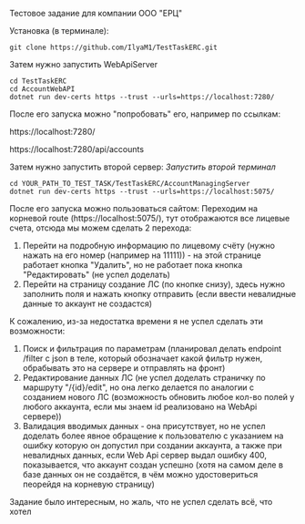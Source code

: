 Тестовое задание для компании ООО "ЕРЦ"

Установка (в терминале):
```
git clone https://github.com/IlyaM1/TestTaskERC.git
```

Затем нужно запустить WebApiServer
```
cd TestTaskERC
cd AccountWebAPI
dotnet run dev-certs https --trust --urls=https://localhost:7280/
```
После его запуска можно "попробовать" его, например по ссылкам:

https://localhost:7280/

https://localhost:7280/api/accounts

Затем нужно запустить второй сервер:
*Запустить второй терминал*
```
cd YOUR_PATH_TO_TEST_TASK/TestTaskERC/AccountManagingServer
dotnet run dev-certs https --trust --urls=https://localhost:5075/
```

После его запуска можно пользоваться сайтом:
Переходим на корневой route (https://localhost:5075/), тут отображаются все лицевые счета, отсюда мы можем сделать 2 перехода:
1. Перейти на подробную информацию по лицевому счёту (нужно нажать на его номер (например на 11111)) - на этой странице работает кнопка "Удалить", но не работает пока кнопка "Редактировать" (не успел доделать)
2. Перейти на страницу создание ЛС (по кнопке снизу), здесь нужно заполнить поля и нажать кнопку отправить (если ввести невалидные данные то аккаунт не создастся)

К сожалению, из-за недостатка времени я не успел сделать эти возможности:
1.	Поиск и фильтрация по параметрам (планировал делать endpoint /filter с json в теле, который обозначает какой фильтр нужен, обрабывать это на сервере и отправлять на фронт)
2.	Редактирование данных ЛС (не успел доделать страничку по маршруту "/{id}/edit", но она легко делается по аналогии с созданием нового ЛС (возможность обновить любое кол-во полей у любого аккаунта, если мы знаем id реализовано на WebApi сервере))
3.	Валидация вводимых данных - она присутствует, но не успел доделать более явное обращение к пользователю с указанием на ошибку которую он допустил при создании аккаунта, а также при невалидных данных, если Web Api сервер выдал ошибку 400, показывается, что аккаунт создан успешно (хотя на самом деле в базе данных он не создаётся, в чём можно удостовериться пеорейдя на корневую страницу)

Задание было интересным, но жаль, что не успел сделать всё, что хотел
